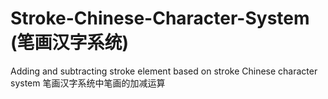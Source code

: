 # Stroke-Chinese-Character-System (笔画汉字系统)
Adding and subtracting stroke element based on stroke Chinese character system 
笔画汉字系统中笔画的加减运算



